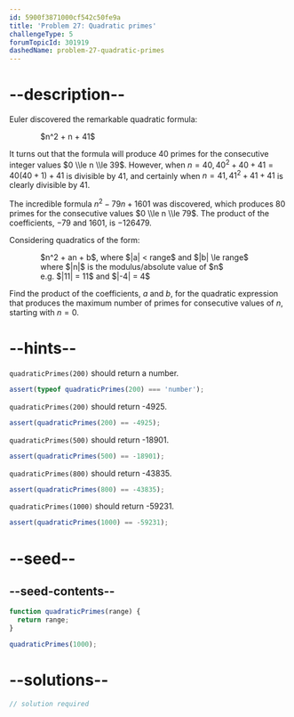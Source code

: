 ```yaml
---
id: 5900f3871000cf542c50fe9a
title: 'Problem 27: Quadratic primes'
challengeType: 5
forumTopicId: 301919
dashedName: problem-27-quadratic-primes
---
```


# --description--

Euler discovered the remarkable quadratic formula:

<div style='margin-left: 4em;'>$n^2 + n + 41$</div>

It turns out that the formula will produce 40 primes for the consecutive integer values $0 \\le n \\le 39$. However, when $n = 40, 40^2 + 40 + 41 = 40(40 + 1) + 41$ is divisible by 41, and certainly when $n = 41, 41^2 + 41 + 41$ is clearly divisible by 41.

The incredible formula $n^2 - 79n + 1601$ was discovered, which produces 80 primes for the consecutive values $0 \\le n \\le 79$. The product of the coefficients, −79 and 1601, is −126479.

Considering quadratics of the form:

<div style='margin-left: 4em;'>
  $n^2 + an + b$, where $|a| < range$ and $|b| \le range$<br>
  where $|n|$ is the modulus/absolute value of $n$<br>
  e.g. $|11| = 11$ and $|-4| = 4$<br>
</div>

Find the product of the coefficients, $a$ and $b$, for the quadratic expression that produces the maximum number of primes for consecutive values of $n$, starting with $n = 0$.

# --hints--

`quadraticPrimes(200)` should return a number.

```js
assert(typeof quadraticPrimes(200) === 'number');
```

`quadraticPrimes(200)` should return -4925.

```js
assert(quadraticPrimes(200) == -4925);
```

`quadraticPrimes(500)` should return -18901.

```js
assert(quadraticPrimes(500) == -18901);
```

`quadraticPrimes(800)` should return -43835.

```js
assert(quadraticPrimes(800) == -43835);
```

`quadraticPrimes(1000)` should return -59231.

```js
assert(quadraticPrimes(1000) == -59231);
```

# --seed--

## --seed-contents--

```js
function quadraticPrimes(range) {
  return range;
}

quadraticPrimes(1000);
```

# --solutions--

```js
// solution required
```

